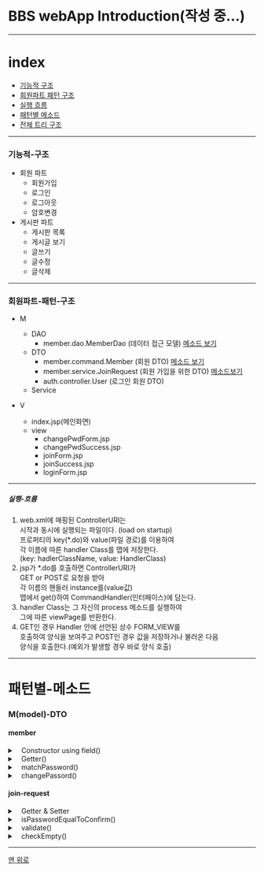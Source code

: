
# BBS webApp Introduction(작성 중...)

---

# index
+ [기능적 구조](#기능적-구조)
+ [회원파트 패턴 구조](#회원파트-패턴-구조)
+ [실행 흐름](#실행-흐름)
+ [패턴별 메소드](#패턴별-메소드)
+ [전체 트리 구조](#전체-트리-구조)

---

### 기능적-구조
+ 회원 파트
  - 회원가입
  - 로그인
  - 로그아웃
  - 암호변경
+ 게시판 파트
  - 게시판 목록
  - 게시글 보기
  - 글쓰기
  - 글수정
  - 글삭제
---

### 회원파트-패턴-구조
+ M
  - DAO
    - member.dao.MemberDao
	(데이터 접근 모델)
	[메소드 보기](#member-dao)
  - DTO
    - member.command.Member
  	(회원 DTO)
  	[메소드 보기](#member)
    - member.service.JoinRequest
  	(회원 가입을 위한 DTO)
  	[메소드보기](#join-request)
    - auth.controller.User
  	(로그인 회원 DTO)
  - Service

+ V
  - index.jsp(메인화면)
  - view
	- changePwdForm.jsp
	- changePwdSuccess.jsp
	- joinForm.jsp
	- joinSuccess.jsp
	- loginForm.jsp

-----

##### 실행-흐름
1. web.xml에 매핑된 ControllerURI는 <br>시작과 동시에 실행되는 파일이다. (load on startup)<br>프로퍼티의 key(*.do)와 value(파일 경로)를 이용하여<br>각 이름에 따른 handler Class를 맵에 저장한다.<br>(key: hadlerClassName, value: HandlerClass)
2. jsp가 *.do를 호출하면 ControllerURI가<br> GET or POST로 요청을 받아<br> 각 이름의 핸들러 instance를(value값)<br> 맵에서 get()하여 CommandHandler(인터페이스)에 담는다.
3. handler Class는 그 자신의 process 메소드를 실행하여<br>그에 따른 viewPage를 반환한다.<br>
4. GET인 경우 Handler 안에 선언된 상수 FORM_VIEW를<br>호출하여 양식을 보여주고 POST인 경우 값을 저장하거나 불러온 다음<br>양식을 호출한다.(예외가 발생할 경우 바로 양식 호출)

----

# 패턴별-메소드

### M(model)-DTO
#### member

<details>
<summary>&nbsp;&nbsp;&nbsp;Constructor using field()</summary>
<div markdown="1">

~~~java
public Member(String id, String name, String password, Date regDate) {
	this.id = id;
	this.name = name;
	this.password = password;
	this.regDate = regDate;
	}
~~~
</div>
</details>

<details>
<summary>&nbsp;&nbsp;&nbsp;Getter()</summary>
<div markdown="1">

~~~java
public String getId() {
		return id;
	}
~~~

~~~java
public String getName() {
		return name;
	}
~~~
~~~java
public String getPassword() {
	return password;
	}
~~~
~~~java
public Date getRegDate() {
	return regDate;
	}
~~~

</div>
</details>

<details>
<summary>&nbsp;&nbsp;&nbsp;matchPassword()</summary>
<div markdown="1">

~~~java
//parameter : String pwd
public boolean matchPassword(String pwd) {
	return password.equals(pwd);
	}
~~~

</div>
</details>

<details>
<summary>&nbsp;&nbsp;&nbsp;changePassord()</summary>
<div markdown="1">

~~~java
public void changePassword(String newPwd) {
	this.password = newPwd;
	}
~~~

</div>
</details>

#### join-request
<details>
<summary>&nbsp;&nbsp;&nbsp;Getter & Setter</summary>
<div markdown="1">

~~~java
public String getId() {
		return id;
	}
~~~
~~~java
public void setId(String id) {
	this.id = id;
	}
~~~
~~~java
public String getName() {
	return name;
}
~~~
~~~java
public void setName(String name) {
		this.name = name;
	}
~~~

~~~java
public String getPassword() {
	return password;
	}
~~~
~~~java
public void setPassword(String password) {
	this.password = password;
	}
~~~
~~~java
public String getConfirmPassword() {
	return confirmPassword;
	}
~~~
~~~java
public void setConfirmPassword(String confirmPassword) {
	this.confirmPassword = confirmPassword;
	}
~~~
</div>
</details>


<details>
<summary>&nbsp;&nbsp;&nbsp;isPasswordEqualToConfirm()</summary>
<div markdown="1">

~~~java
public boolean isPasswordEqualToConfirm() {
	return password != null && password.equals(confirmPassword;
}
~~~
</div>
</details>

<details>
<summary>&nbsp;&nbsp;&nbsp;validate()</summary>
<div markdown="1">

~~~java
//유효성 검증
public void validate(Map<String, Boolean> errors) {
	checkEmpty(errors, id, "id");
	checkEmpty(errors, name, "name");
	checkEmpty(errors, password, "password");
	checkEmpty(errors, confirmPassword, "confirmPassword");
	}
	if (!errors.containsKey("confirmPassword")) {
		if(!isPasswordEqualToConfirm()) {
			errors.put("notMatch", Boolean.TRUE);
		}
	}
~~~

  - value값이 비어있으면 errors.put(fieldName, Boolean.TRUE)을 수행하는 checkEmpty() 메소드를 사용한다. 
  isPasswordEqualToConfirm()로 암호와 확인 암호가 같은지
  체크하여 역시 errors 맵에 담는다.
  errors가 비어있지 않다는 것은 어떠한 에러가 존재한다는 의미

</div>
</details>

<details>
<summary>&nbsp;&nbsp;&nbsp;checkEmpty()</summary>
<div markdown="1">

~~~java
private void checkEmpty(Map<String, Boolean> errors, 
						String value, String fieldName) {
	if (value == null || value.isEmpty()) {
		errors.put(fieldName, Boolean.TRUE);
	}
}
~~~
</div>
</details>

---

[맨 위로](#index)
